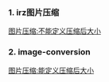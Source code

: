 ### 1. irz图片压缩

[图片压缩:不能定义压缩后大小](http://www.bejson.com/ui/compress_img/)

### 2. image-conversion

[图片压缩:能定义压缩后大小](https://demo.wangyulue.com/image-conversion/)
